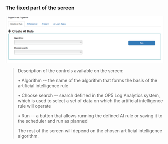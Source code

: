 ### The fixed part of the screen

![](./media/media/image65.png)

> Description of the controls available on the screen:
>
> • Algorithm -- the name of the algorithm that forms the basis of the
> artificial intelligence rule
>
> • Choose search -- search defined in the OP5 Log Analytics system,
> which is used to select a set of data on which the artificial
> intelligence rule will operate
>
> • Run -- a button that allows running the defined AI rule or saving it
> to the scheduler and run as planned
>
> The rest of the screen will depend on the chosen artificial
> intelligence algorithm.
